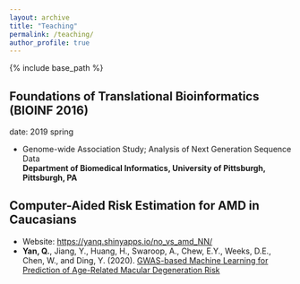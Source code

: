```yaml
---
layout: archive
title: "Teaching"
permalink: /teaching/
author_profile: true
---
```


{% include base_path %}

Foundations of Translational Bioinformatics (BIOINF 2016)
-
date: 2019 spring
* Genome-wide Association Study; Analysis of Next Generation Sequence Data
<br><b>Department of Biomedical Informatics, University of Pittsburgh, Pittsburgh, PA</b>

Computer-Aided Risk Estimation for AMD in Caucasians
-
* Website: https://yanq.shinyapps.io/no_vs_amd_NN/
* <b>Yan, Q.</b>, Jiang, Y., Huang, H., Swaroop, A., Chew, E.Y., Weeks, D.E., Chen, W., and Ding, Y. (2020). [GWAS-based Machine Learning for Prediction of Age-Related Macular Degeneration Risk](https://www.medrxiv.org/content/10.1101/19006155v1)
